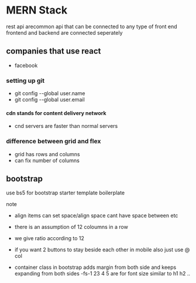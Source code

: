 # MERN Stack 
rest api arecommon api that can be connected to any type of front end
frontend and backend are connected seperately

## companies that use react 
- facebook

### setting up git 
- git config --global user.name <yourusername>
- git config --global user.email <youremail>


#### cdn stands for content delivery network
- cnd servers are faster than normal servers 
### difference between grid and flex 
- grid has rows and columns
- can fix number of columns 
## bootstrap
use bs5 for bootstrap starter template boilerplate

note 
- align items can set space/align space cant have space between etc

- there is an assumption of 12 coloumns in a row
- we give ratio according to 12
- if you want 2 buttons to stay beside each other in mobile also just use @ col
- container class in bootstrap adds margin from both side and keeps expanding from both sides
-fs-1 23 4 5 are for font size similar to h1 h2 ..